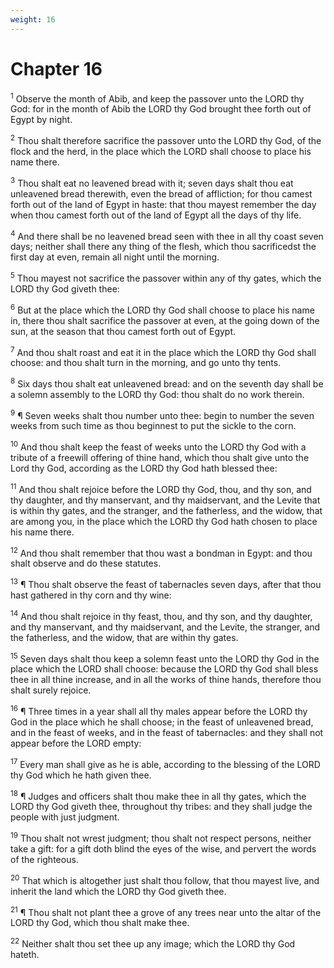 ```yaml
---
weight: 16
---
```


# Chapter 16

<sup>1</sup> Observe the month of Abib, and keep the passover unto the LORD thy God: for in the month of Abib the LORD thy God brought thee forth out of Egypt by night. 

<sup>2</sup> Thou shalt therefore sacrifice the passover unto the LORD thy God, of the flock and the herd, in the place which the LORD shall choose to place his name there. 

<sup>3</sup> Thou shalt eat no leavened bread with it; seven days shalt thou eat unleavened bread therewith, even the bread of affliction; for thou camest forth out of the land of Egypt in haste: that thou mayest remember the day when thou camest forth out of the land of Egypt all the days of thy life. 

<sup>4</sup> And there shall be no leavened bread seen with thee in all thy coast seven days; neither shall there any thing of the flesh, which thou sacrificedst the first day at even, remain all night until the morning. 

<sup>5</sup> Thou mayest not sacrifice the passover within any of thy gates, which the LORD thy God giveth thee: 

<sup>6</sup> But at the place which the LORD thy God shall choose to place his name in, there thou shalt sacrifice the passover at even, at the going down of the sun, at the season that thou camest forth out of Egypt. 

<sup>7</sup> And thou shalt roast and eat it in the place which the LORD thy God shall choose: and thou shalt turn in the morning, and go unto thy tents. 

<sup>8</sup> Six days thou shalt eat unleavened bread: and on the seventh day shall be a solemn assembly to the LORD thy God: thou shalt do no work therein. 

<sup>9</sup> ¶ Seven weeks shalt thou number unto thee: begin to number the seven weeks from such time as thou beginnest to put the sickle to the corn. 

<sup>10</sup> And thou shalt keep the feast of weeks unto the LORD thy God with a tribute of a freewill offering of thine hand, which thou shalt give unto the Lord thy God, according as the LORD thy God hath blessed thee: 

<sup>11</sup> And thou shalt rejoice before the LORD thy God, thou, and thy son, and thy daughter, and thy manservant, and thy maidservant, and the Levite that is within thy gates, and the stranger, and the fatherless, and the widow, that are among you, in the place which the LORD thy God hath chosen to place his name there. 

<sup>12</sup> And thou shalt remember that thou wast a bondman in Egypt: and thou shalt observe and do these statutes. 

<sup>13</sup> ¶ Thou shalt observe the feast of tabernacles seven days, after that thou hast gathered in thy corn and thy wine: 

<sup>14</sup> And thou shalt rejoice in thy feast, thou, and thy son, and thy daughter, and thy manservant, and thy maidservant, and the Levite, the stranger, and the fatherless, and the widow, that are within thy gates. 

<sup>15</sup> Seven days shalt thou keep a solemn feast unto the LORD thy God in the place which the LORD shall choose: because the LORD thy God shall bless thee in all thine increase, and in all the works of thine hands, therefore thou shalt surely rejoice. 

<sup>16</sup> ¶ Three times in a year shall all thy males appear before the LORD thy God in the place which he shall choose; in the feast of unleavened bread, and in the feast of weeks, and in the feast of tabernacles: and they shall not appear before the LORD empty: 

<sup>17</sup> Every man shall give as he is able, according to the blessing of the LORD thy God which he hath given thee. 

<sup>18</sup> ¶ Judges and officers shalt thou make thee in all thy gates, which the LORD thy God giveth thee, throughout thy tribes: and they shall judge the people with just judgment. 

<sup>19</sup> Thou shalt not wrest judgment; thou shalt not respect persons, neither take a gift: for a gift doth blind the eyes of the wise, and pervert the words of the righteous. 

<sup>20</sup> That which is altogether just shalt thou follow, that thou mayest live, and inherit the land which the LORD thy God giveth thee. 

<sup>21</sup> ¶ Thou shalt not plant thee a grove of any trees near unto the altar of the LORD thy God, which thou shalt make thee. 

<sup>22</sup> Neither shalt thou set thee up any image; which the LORD thy God hateth. 


